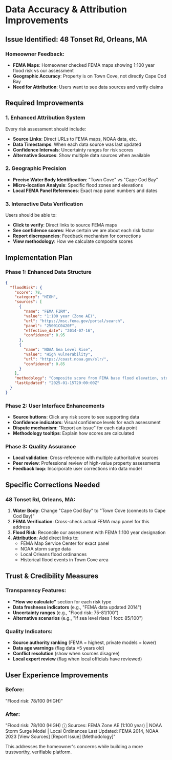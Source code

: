 # Data Accuracy & Attribution Improvements

## Issue Identified: 48 Tonset Rd, Orleans, MA

### Homeowner Feedback:
- **FEMA Maps**: Homeowner checked FEMA maps showing 1:100 year flood risk vs our assessment
- **Geographic Accuracy**: Property is on Town Cove, not directly Cape Cod Bay
- **Need for Attribution**: Users want to see data sources and verify claims

## Required Improvements

### 1. Enhanced Attribution System

Every risk assessment should include:
- **Source Links**: Direct URLs to FEMA maps, NOAA data, etc.
- **Data Timestamps**: When each data source was last updated
- **Confidence Intervals**: Uncertainty ranges for risk scores
- **Alternative Sources**: Show multiple data sources when available

### 2. Geographic Precision

- **Precise Water Body Identification**: "Town Cove" vs "Cape Cod Bay"
- **Micro-location Analysis**: Specific flood zones and elevations
- **Local FEMA Panel References**: Exact map panel numbers and dates

### 3. Interactive Data Verification

Users should be able to:
- **Click to verify**: Direct links to source FEMA maps
- **See confidence scores**: How certain we are about each risk factor
- **Report discrepancies**: Feedback mechanism for corrections
- **View methodology**: How we calculate composite scores

## Implementation Plan

### Phase 1: Enhanced Data Structure
```json
{
  "floodRisk": {
    "score": 78,
    "category": "HIGH",
    "sources": [
      {
        "name": "FEMA FIRM",
        "value": "1:100 year (Zone AE)",
        "url": "https://msc.fema.gov/portal/search",
        "panel": "25001C0420F",
        "effective_date": "2014-07-16",
        "confidence": 0.95
      },
      {
        "name": "NOAA Sea Level Rise",
        "value": "High vulnerability",
        "url": "https://coast.noaa.gov/slr/",
        "confidence": 0.85
      }
    ],
    "methodology": "Composite score from FEMA base flood elevation, storm surge modeling, and sea level rise projections",
    "lastUpdated": "2025-01-15T20:00:00Z"
  }
}
```

### Phase 2: User Interface Enhancements
- **Source buttons**: Click any risk score to see supporting data
- **Confidence indicators**: Visual confidence levels for each assessment
- **Dispute mechanism**: "Report an issue" for each data point
- **Methodology tooltips**: Explain how scores are calculated

### Phase 3: Quality Assurance
- **Local validation**: Cross-reference with multiple authoritative sources
- **Peer review**: Professional review of high-value property assessments
- **Feedback loop**: Incorporate user corrections into data model

## Specific Corrections Needed

### 48 Tonset Rd, Orleans, MA:
1. **Water Body**: Change "Cape Cod Bay" to "Town Cove (connects to Cape Cod Bay)"
2. **FEMA Verification**: Cross-check actual FEMA map panel for this address
3. **Flood Risk**: Reconcile our assessment with FEMA 1:100 year designation
4. **Attribution**: Add direct links to:
   - FEMA Map Service Center for exact panel
   - NOAA storm surge data
   - Local Orleans flood ordinances
   - Historical flood events in Town Cove area

## Trust & Credibility Measures

### Transparency Features:
- **"How we calculate"** section for each risk type
- **Data freshness indicators** (e.g., "FEMA data updated 2014")
- **Uncertainty ranges** (e.g., "Flood risk: 75-81/100")
- **Alternative scenarios** (e.g., "If sea level rises 1 foot: 85/100")

### Quality Indicators:
- **Source authority ranking** (FEMA = highest, private models = lower)
- **Data age warnings** (flag data >5 years old)
- **Conflict resolution** (show when sources disagree)
- **Local expert review** (flag when local officials have reviewed)

## User Experience Improvements

### Before:
"Flood risk: 78/100 (HIGH)"

### After:
"Flood risk: 78/100 (HIGH) ⓘ
Sources: FEMA Zone AE (1:100 year) | NOAA Storm Surge Model | Local Ordinances
Last Updated: FEMA 2014, NOAA 2023
[View Sources] [Report Issue] [Methodology]"

This addresses the homeowner's concerns while building a more trustworthy, verifiable platform.
